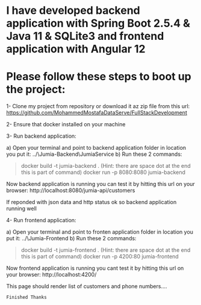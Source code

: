 # I have developed backend application with Spring Boot 2.5.4 & Java 11 & SQLite3 and frontend application with Angular 12

# Please follow these steps to boot up the project:

1- Clone my project from repository or download it az zip file from this url:
  https://github.com/MohammedMostafaDataServe/FullStackDevelopment

2- Ensure that docker installed on your machine

3- Run backend application:

 a) Open your terminal and point to backend application folder in location you put it: ../\Jumia-Backend\JumiaService
 b) Run these 2 commands:
  > docker build -t jumia-backend .  (Hint: there are space dot at the end this is part of command)
  > docker run -p 8080:8080 jumia-backend
 
 Now backend application is running you can test it by hitting this url on your browser: 
  http://localhost:8080/jumia-api/customers
  
 If reponded with json data and http status ok so backend application running well
 
 4- Run frontend application:
 
  a) Open your terminal and point to fronten application folder in location you put it: ../\Jumia-Frontend
  b) Run these 2 commands:
   > docker build -t jumia-frontend .  (Hint: there are space dot at the end this is part of command)
   > docker run -p 4200:80 jumia-frontend
   
   Now frontend application is running you cant test it by hitting this url on your browser: 
     http://localhost:4200/
     
   This page should render list of customers and phone numbers....
     
    Finished Thanks
 
